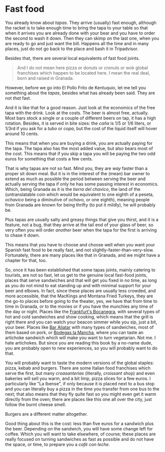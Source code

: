 # Fast food

You already know about *tapas*. They arrive (usually) fast enough,
although the racket is to take enough time to bring the tapa to your
table so that when it arrives you are already done with your bear and
you have to order the second to wash it down. Then they can skimp on
the last one, when you are ready to go and just want the bill. Happens
all the time and in many places, just do not go back to the place and bash it in
Tripadvisor. 

Besides that, there are several local equivalents of fast food joints.

>And I do not mean here pizza or donuts or cronuts or wok
>global franchises which happen to be located here. I mean the real deal, born and raised in Granada.

However, before we go into El Pollo Frito de Kentuquio, let me tell you something about the *tapas*, besides what has
already been said. They are not *that* fast. 

And it is like that for a good reason. Just look at the economics of
the free tapa with the drink. Look at the costs. The beer is almost
free, actually. Most bars stock a
single or a couple of different beers on tap, it has a high
rotation. Besides, it is served in bite sizes: the *caña* is 1/5 or 1/6 liters,
or 1/3rd if you ask for a *tubo* or *copa*, but the cost of the liquid itself
will hover around 10 cents.

This means that when you are buying a drink, you are actually paying
for the tapa. The tapa also has the most added value, but also bears
most of the cost. This means that if you skip a tapa you will be paying the two
odd euros for something that costs a few cents.

That is why tapas are not so fast. Mind you, they are *way* faster than a
proper sit down meal. But it is in the interest of the (mean) bar
owner to extend as much as possible the period between serving the
beer and actually serving the tapa if only he has some passing
interest in economics. Which, being Granada as it is the *tierra del
chavico*, the land of the (untranslatable coin which would be
equivalent to one eighth of a peseta, *ochavico* being a diminutive of
*ochavo*, or one eighth), meaning people from Granada are known for
being thrifty (to put it mildly), he will probably be.

Plus tapas are usually salty and greasy things that give you
thirst, and it is a feature, not a bug, that they arrive at the tail
end of your glass of beer, so very 
often you will order *another* beer when the tapa for the first is
arriving to chase it down.

This means that you have to choose and choose well when you want your
Spanish fast food to be really fast, and not
slightly-faster-than-very-slow. Fortunately, there are many places
like that in Granada, and we might have a chapter for that, too. 

So, once it has been established that some tapas joints, mainly catering to
tourists, are not so fast, let us get to the genuine local fast-food joints, places that
serve sandwiches and that will get you fixed in no time, as long as
you do not mind to eat standing up and with minimal support for your
beer and elbows. In fact,
since these places are usually less crowded, and more accessible, that
the MacKings and Montana Fried Turkeys, they are the go-to places before
going to the theater, yes, we have that from time to time in Granada,
or to the movies or if you have the munchies any time of the
day or night. Places like the
[Frankfurt's Bocanegra](https://www.tripadvisor.es/LocationPhotoDirectLink-g187441-d6131741-i89527252-Frankfurt_s_Bocanegra-Granada_Province_of_Granada_Andalucia.html),
with several types of hot and cold sandwiches and show cooking, which
means that the grill is right there and you can watch your beacon
simmer while you sip, just a bit, your beer. Places like
[Bar Aliatar](http://baresautenticos.com/2010/09/24/bar-aliatar/) with
many types of sandwiches, most of them based on pork, or
[Bodegas la Mancha](http://baresautenticos.com/2012/10/15/bodegas-la-mancha/),
where you can taste an artichoke sandwich which will make you want to
turn vegetarian. Not me. I hate artichokes. But since you are reading
this book by a no-name dude, you are probably open to new experiences,
so you will probably want to do that.

You will probably want to taste the modern versions of the global
staples: pizza, kebab and burgers. There are some Italian food franchises
which serve the first, but many *croasanterias* (literally,
*croissant* shop) and even bakeries will sell you warm, and a bit
limp, pizza slices for a few euros. I particularly like "La Ibense",
if only because it is placed next to a bus stop and you can literally
buy a pizza in the time you transfer from one bus to the next; that
also means that they fly quite fast so you might even get it warm
directly from the oven; there are places like this one all over the
city, just follow the burnt cheese smell.

Burgers are a different matter altogether. 

Good thing about this is the cost: less than five euros for a sandwich
plus the beer. Depending on the sandwich, you will have some change
left for coffee. Which you will want to take elsewhere, of course;
these places are really focused on turning sandwiches as fast as
possible and do not have the space, or time, to prepare you a *café
con leche*.
